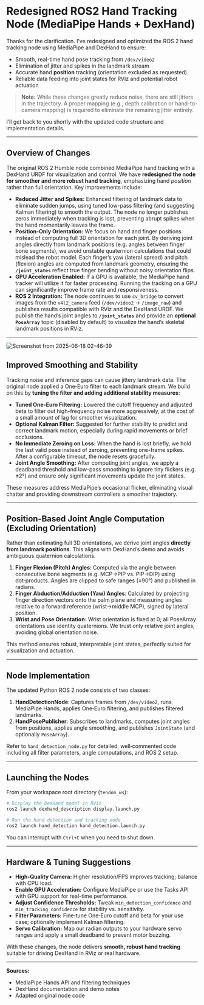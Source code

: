 # Redesigned ROS2 Hand Tracking Node (MediaPipe Hands + DexHand)

Thanks for the clarification. I’ve redesigned and optimized the ROS 2 hand tracking node using MediaPipe and DexHand to ensure:

* Smooth, real-time hand pose tracking from `/dev/video2`
* Elimination of jitter and spikes in the landmark stream
* Accurate hand **position** tracking (orientation excluded as requested)
* Reliable data feeding into joint states for RViz and potential robot actuation

> **Note:** While these changes greatly reduce noise, there are still jitters in the trajectory. A proper mapping (e.g., depth calibration or hand-to-camera mapping) is required to eliminate the remaining jitter entirely.

I’ll get back to you shortly with the updated code structure and implementation details.

---

## Overview of Changes

The original ROS 2 Humble node combined MediaPipe hand tracking with a DexHand URDF for visualization and control. We have **redesigned the node for smoother and more robust hand tracking**, emphasizing hand *position* rather than full orientation. Key improvements include:

* **Reduced Jitter and Spikes:** Enhanced filtering of landmark data to eliminate sudden jumps, using tuned low-pass filtering (and suggesting Kalman filtering) to smooth the output. The node no longer publishes zeros immediately when tracking is lost, preventing abrupt spikes when the hand momentarily leaves the frame.
* **Position-Only Orientation:** We focus on hand and finger positions instead of computing full 3D orientation for each joint. By deriving joint angles directly from landmark positions (e.g. angles between finger bone segments), we avoid unstable quaternion calculations that could mislead the robot model. Each finger’s yaw (lateral spread) and pitch (flexion) angles are computed from landmark geometry, ensuring the **`/joint_states`** reflect true finger bending without noisy orientation flips.
* **GPU Acceleration Enabled:** If a GPU is available, the MediaPipe hand tracker will utilize it for faster processing. Running the tracking on a GPU can significantly improve frame rate and responsiveness.
* **ROS 2 Integration:** The node continues to use `cv_bridge` to convert images from the `v4l2_camera` feed (`/dev/video2` → `/image_raw`) and publishes results compatible with RViz and the DexHand URDF. We publish the hand’s joint angles to **`/joint_states`** and provide an **optional `PoseArray`** topic (disabled by default) to visualize the hand’s skeletal landmark positions in RViz.

---
![Screenshot from 2025-06-18 02-46-39](https://github.com/user-attachments/assets/1799c15a-936a-4b31-93a5-759c074c7313)

## Improved Smoothing and Stability

Tracking noise and inference gaps can cause jittery landmark data. The original node applied a One‑Euro filter to each landmark stream. We build on this by **tuning the filter and adding additional stability measures**:

* **Tuned One‑Euro Filtering:** Lowered the cutoff frequency and adjusted beta to filter out high-frequency noise more aggressively, at the cost of a small amount of lag for smoother visualization.
* **Optional Kalman Filter:** Suggested for further stability to predict and correct landmark motion, especially during rapid movements or brief occlusions.
* **No Immediate Zeroing on Loss:** When the hand is lost briefly, we hold the last valid pose instead of zeroing, preventing one-frame spikes. After a configurable timeout, the node resets gracefully.
* **Joint Angle Smoothing:** After computing joint angles, we apply a deadband threshold and low-pass smoothing to ignore tiny flickers (e.g. ±2°) and ensure only significant movements update the joint states.

These measures address MediaPipe’s occasional flicker, eliminating visual chatter and providing downstream controllers a smoother trajectory.

---

## Position-Based Joint Angle Computation (Excluding Orientation)

Rather than estimating full 3D orientations, we derive joint angles **directly from landmark positions**. This aligns with DexHand’s demo and avoids ambiguous quaternion calculations.

1. **Finger Flexion (Pitch) Angles**: Computed via the angle between consecutive bone segments (e.g. MCP→PIP vs. PIP→DIP) using dot‑products. Angles are clipped to safe ranges (±90°) and published in radians.
2. **Finger Abduction/Adduction (Yaw) Angles**: Calculated by projecting finger direction vectors onto the palm plane and measuring angles relative to a forward reference (wrist→middle MCP), signed by lateral position.
3. **Wrist and Pose Orientation:** Wrist orientation is fixed at 0; all PoseArray orientations use identity quaternions. We trust only relative joint angles, avoiding global orientation noise.

This method ensures robust, interpretable joint states, perfectly suited for visualization and actuation.

---

## Node Implementation

The updated Python ROS 2 node consists of two classes:

1. **HandDetectionNode**: Captures frames from `/dev/video2`, runs MediaPipe Hands, applies One‑Euro filtering, and publishes filtered landmarks.
2. **HandPosePublisher**: Subscribes to landmarks, computes joint angles from positions, applies angle smoothing, and publishes `JointState` (and optionally `PoseArray`).

Refer to `hand_detection_node.py` for detailed, well‑commented code including all filter parameters, angle computations, and ROS 2 setup.

---

## Launching the Nodes

From your workspace root directory (`tendon_ws`):

```bash
# Display the DexHand model in RViz
ros2 launch dexhand_description display.launch.py

# Run the hand detection and tracking node
ros2 launch hand_detection hand_detection.launch.py
```

You can interrupt with `Ctrl+C` when you need to shut down.

---

## Hardware & Tuning Suggestions

* **High-Quality Camera:** Higher resolution/FPS improves tracking; balance with CPU load.
* **Enable GPU Acceleration:** Configure MediaPipe or use the Tasks API with GPU support for real-time performance.
* **Adjust Confidence Thresholds:** Tweak `min_detection_confidence` and `min_tracking_confidence` for stability vs. sensitivity.
* **Filter Parameters:** Fine‑tune One‑Euro cutoff and beta for your use case; optionally implement Kalman filtering.
* **Servo Calibration:** Map our radian outputs to your hardware servo ranges and apply a small deadband to prevent motor buzzing.

With these changes, the node delivers **smooth, robust hand tracking** suitable for driving DexHand in RViz or real hardware.

---

**Sources:**

* MediaPipe Hands API and filtering techniques
* DexHand documentation and demo notes
* Adapted original node code
